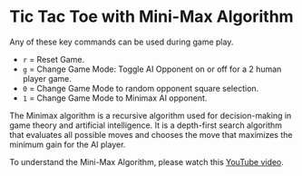 # Tic Tac Toe with Mini-Max Algorithm


Any of these key commands can be used during game play.

- ` r ` = Reset Game.
- ` g ` = Change Game Mode: Toggle AI Opponent on or off for a 2 human player game.
- ` 0 ` = Change Game Mode to random opponent square selection.
- ` 1 ` = Change Game Mode to Minimax AI opponent.

The Minimax algorithm is a recursive algorithm used for decision-making in game theory and artificial intelligence. It is a depth-first search algorithm that evaluates all possible moves and chooses the move that maximizes the minimum gain for the AI player.

To understand the Mini-Max Algorithm, please watch this [YouTube video](https://youtu.be/l-hh51ncgDI?feature=shared).